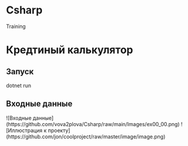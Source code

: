 # Csharp
Training

<h1>Кредтиный калькулятор</h1>
<h2>Запуск</h2>
<span>dotnet run</span>
<h2>Входные данные</h2>
![Входные данные](https://github.com/vova2plova/Csharp/raw/main/Images/ex00_00.png)
![Иллюстрация к проекту](https://github.com/jon/coolproject/raw/master/image/image.png)
